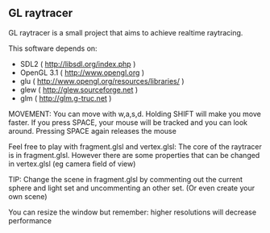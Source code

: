 GL raytracer
------------

GL raytracer is a small project that aims to achieve realtime raytracing.

This software depends on:
- SDL2 ( http://libsdl.org/index.php )
- OpenGL 3.1 ( http://www.opengl.org )
- glu ( http://www.opengl.org/resources/libraries/ )
- glew ( http://glew.sourceforge.net )
- glm ( http://glm.g-truc.net )


MOVEMENT:
You can move with w,a,s,d. Holding SHIFT will make you move faster.
If you press SPACE, your mouse will be tracked and you can look around.
Pressing SPACE again releases the mouse

Feel free to play with fragment.glsl and vertex.glsl:
The core of the raytracer is in fragment.glsl.
However there are some properties that can be changed in vertex.glsl (eg camera field of view)

TIP: Change the scene in fragment.glsl by commenting out the current sphere and
light set and uncommenting an other set. (Or even create your own scene)

You can resize the window but remember: higher resolutions will decrease performance